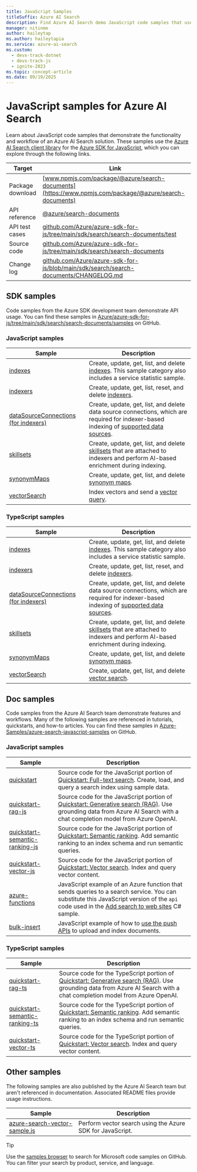 ```yaml
---
title: JavaScript Samples
titleSuffix: Azure AI Search
description: Find Azure AI Search demo JavaScript code samples that use the Azure .NET SDK for JavaScript.
manager: nitinme
author: haileytap
ms.author: haileytapia
ms.service: azure-ai-search
ms.custom:
  - devx-track-dotnet
  - devx-track-js
  - ignite-2023
ms.topic: concept-article
ms.date: 09/19/2025
---
```


# JavaScript samples for Azure AI Search

Learn about JavaScript code samples that demonstrate the functionality and workflow of an Azure AI Search solution. These samples use the [Azure AI Search client library](/javascript/api/overview/azure/search-documents-readme) for the [Azure SDK for JavaScript](/azure/developer/javascript/), which you can explore through the following links.

| Target | Link |
|--|--|
| Package download | [www.npmjs.com/package/@azure/search-documents](https://www.npmjs.com/package/@azure/search-documents) |
| API reference | [@azure/search-documents](/javascript/api/@azure/search-documents/) |
| API test cases | [github.com/Azure/azure-sdk-for-js/tree/main/sdk/search/search-documents/test](https://github.com/Azure/azure-sdk-for-js/tree/main/sdk/search/search-documents/test) |
| Source code | [github.com/Azure/azure-sdk-for-js/tree/main/sdk/search/search-documents](https://github.com/Azure/azure-sdk-for-js/tree/main/sdk/search/search-documents) |
| Change log | [github.com/Azure/azure-sdk-for-js/blob/main/sdk/search/search-documents/CHANGELOG.md](https://github.com/Azure/azure-sdk-for-js/blob/main/sdk/search/search-documents/CHANGELOG.md) |

## SDK samples

Code samples from the Azure SDK development team demonstrate API usage. You can find these samples in [Azure/azure-sdk-for-js/tree/main/sdk/search/search-documents/samples](https://github.com/Azure/azure-sdk-for-js/tree/main/sdk/search/search-documents/samples) on GitHub.

### JavaScript samples

| Sample | Description |
|--|--|
| [indexes](https://github.com/Azure/azure-sdk-for-js/tree/main/sdk/search/search-documents/samples/v11/javascript) | Create, update, get, list, and delete [indexes](search-what-is-an-index.md). This sample category also includes a service statistic sample. |
| [indexers](https://github.com/Azure/azure-sdk-for-js/tree/main/sdk/search/search-documents/samples/v11/javascript) | Create, update, get, list, reset, and delete [indexers](search-indexer-overview.md).|
| [dataSourceConnections (for indexers)](https://github.com/Azure/azure-sdk-for-js/blob/main/sdk/search/search-documents/samples/v11/javascript/dataSourceConnectionOperations.js) | Create, update, get, list, and delete data source connections, which are required for indexer-based indexing of [supported data sources](search-indexer-overview.md#supported-data-sources). |
| [skillsets](https://github.com/Azure/azure-sdk-for-js/tree/main/sdk/search/search-documents/samples/v11/javascript) | Create, update, get, list, and delete [skillsets](cognitive-search-working-with-skillsets.md) that are attached to indexers and perform AI-based enrichment during indexing. |
| [synonymMaps](https://github.com/Azure/azure-sdk-for-js/tree/main/sdk/search/search-documents/samples/v11/javascript) | Create, update, get, list, and delete [synonym maps](search-synonyms.md). |
| [vectorSearch](https://github.com/Azure/azure-sdk-for-js/blob/main/sdk/search/search-documents/samples/v12-beta/javascript/vectorSearch.js) | Index vectors and send a [vector query](vector-search-how-to-query.md). |

### TypeScript samples

| Sample | Description |
|--|--|
| [indexes](https://github.com/Azure/azure-sdk-for-js/tree/main/sdk/search/search-documents/samples/v11/typescript/src) | Create, update, get, list, and delete [indexes](search-what-is-an-index.md). This sample category also includes a service statistic sample. |
| [indexers](https://github.com/Azure/azure-sdk-for-js/tree/main/sdk/search/search-documents/samples/v11/typescript/src) | Create, update, get, list, reset, and delete [indexers](search-indexer-overview.md).|
| [dataSourceConnections (for indexers)](https://github.com/Azure/azure-sdk-for-js/blob/main/sdk/search/search-documents/samples/v11/typescript/src/dataSourceConnectionOperations.ts) | Create, update, get, list, and delete data source connections, which are required for indexer-based indexing of [supported data sources](search-indexer-overview.md#supported-data-sources). |
| [skillsets](https://github.com/Azure/azure-sdk-for-js/blob/main/sdk/search/search-documents/samples/v11/typescript/src/skillSetOperations.ts) | Create, update, get, list, and delete [skillsets](cognitive-search-working-with-skillsets.md) that are attached to indexers and perform AI-based enrichment during indexing. |
| [synonymMaps](https://github.com/Azure/azure-sdk-for-js/blob/main/sdk/search/search-documents/samples/v11/typescript/src/synonymMapOperations.ts) | Create, update, get, list, and delete [synonym maps](search-synonyms.md). |
| [vectorSearch](https://github.com/Azure/azure-sdk-for-js/blob/main/sdk/search/search-documents/samples/v12/typescript/src/vectorSearch.ts) | Create, update, get, list, and delete [vector search](vector-search-how-to-query.md). |

## Doc samples

Code samples from the Azure AI Search team demonstrate features and workflows. Many of the following samples are referenced in tutorials, quickstarts, and how-to articles. You can find these samples in [Azure-Samples/azure-search-javascript-samples](https://github.com/Azure-Samples/azure-search-javascript-samples) on GitHub.

### JavaScript samples

| Sample | Description |
|--|--|
| [quickstart](https://github.com/Azure-Samples/azure-search-javascript-samples/tree/main/quickstart) | Source code for the JavaScript portion of [Quickstart: Full-text search](search-get-started-text.md). Create, load, and query a search index using sample data. |
| [quickstart-rag-js](https://github.com/Azure-Samples/azure-search-javascript-samples/tree/main/quickstart-rag-js) | Source code for the JavaScript portion of [Quickstart: Generative search (RAG)](search-get-started-rag.md). Use grounding data from Azure AI Search with a chat completion model from Azure OpenAI. |
| [quickstart-semantic-ranking-js](https://github.com/Azure-Samples/azure-search-javascript-samples/tree/main/quickstart-semantic-ranking-js) | Source code for the JavaScript portion of [Quickstart: Semantic ranking](search-get-started-semantic.md). Add semantic ranking to an index schema and run semantic queries. |
| [quickstart-vector-js](https://github.com/Azure-Samples/azure-search-javascript-samples/tree/main/quickstart-vector-js) | Source code for the JavaScript portion of [Quickstart: Vector search](search-get-started-vector.md). Index and query vector content. |
| [azure-functions](https://github.com/Azure-Samples/azure-search-javascript-samples/tree/main/azure-function-search) | JavaScript example of an Azure function that sends queries to a search service. You can substitute this JavaScript version of the `api` code used in the [Add search to web sites](tutorial-csharp-overview.md) C# sample. |
| [bulk-insert](https://github.com/Azure-Samples/azure-search-javascript-samples/tree/main/bulk-insert) | JavaScript example of how to [use the push APIs](search-how-to-load-search-index.md) to upload and index documents. |

### TypeScript samples

| Sample | Description |
|--|--|
| [quickstart-rag-ts](https://github.com/Azure-Samples/azure-search-javascript-samples/tree/main/quickstart-rag-ts) | Source code for the TypeScript portion of [Quickstart: Generative search (RAG)](search-get-started-rag.md). Use grounding data from Azure AI Search with a chat completion model from Azure OpenAI. |
| [quickstart-semantic-ranking-ts](https://github.com/Azure-Samples/azure-search-javascript-samples/tree/main/quickstart-semantic-ranking-ts) | Source code for the TypeScript portion of [Quickstart: Semantic ranking](search-get-started-semantic.md). Add semantic ranking to an index schema and run semantic queries. |
| [quickstart-vector-ts](https://github.com/Azure-Samples/azure-search-javascript-samples/tree/main/quickstart-vector-ts) | Source code for the TypeScript portion of [Quickstart: Vector search](search-get-started-vector.md). Index and query vector content. |

## Other samples

The following samples are also published by the Azure AI Search team but aren't referenced in documentation. Associated README files provide usage instructions.

| Sample | Description |
|--|--|
| [azure-search-vector-sample.js](https://github.com/Azure/azure-search-vector-samples/tree/main/demo-javascript/readme.md) | Perform vector search using the Azure SDK for JavaScript. |

> [!TIP]
> Use the [samples browser](/samples/browse/?languages=javascript&products=azure-cognitive-search) to search for Microsoft code samples on GitHub. You can filter your search by product, service, and language.
